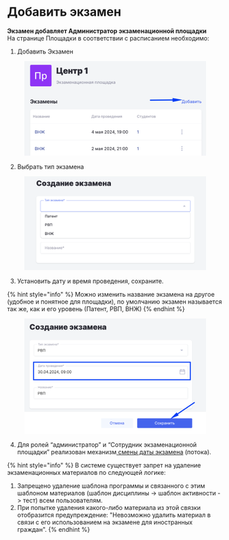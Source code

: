 # Добавить экзамен

**Экзамен добавляет Администратор  экзаменационной площадки**\
На странице Площадки в соответствии с расписанием необходимо:

1. Добавить Экзамен

<figure><img src="../.gitbook/assets/image (218).png" alt=""><figcaption></figcaption></figure>

2. Выбрать тип экзамена

<figure><img src="../.gitbook/assets/image (219).png" alt=""><figcaption></figcaption></figure>

3. Установить дату и время проведения, сохраните.&#x20;

{% hint style="info" %}
Можно изменить название экзамена на другое (удобное и понятное для площадки), по умолчанию экзамен называется так же, как и его уровень (Патент, РВП, ВНЖ)
{% endhint %}

<figure><img src="../.gitbook/assets/image (220).png" alt=""><figcaption></figcaption></figure>

4. Для ролей “администратор” и “Сотрудник экзаменационной площадки” реализован механизм[ смены даты экзамена](../voprosy/flow-kak-pomenyat-uroven-datu-ekzamena.md) (потока).

{% hint style="info" %}
В системе существует запрет на удаление экзаменационных материалов по следующей логике:

1. Запрещено удаление шаблона программы и связанного с этим шаблоном материалов (шаблон дисциплины -> шаблон активности -> тест) всем пользователям.
2. При попытке удаления какого-либо материала из этой связки отобразится предупреждение: "Невозможно удалить материал в связи с его использованием на экзамене для иностранных граждан".
{% endhint %}
